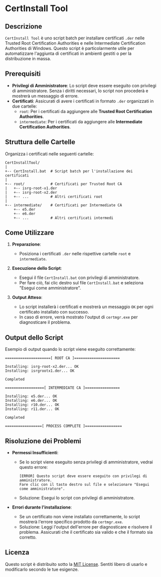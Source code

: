 # CertInstall Tool

## Descrizione

`CertInstall Tool` è uno script batch per installare certificati `.der` nelle Trusted Root Certification Authorities e nelle Intermediate Certification Authorities di Windows. Questo script è particolarmente utile per automatizzare l'aggiunta di certificati in ambienti gestiti o per la distribuzione in massa.

## Prerequisiti

- **Privilegi di Amministratore**: Lo script deve essere eseguito con privilegi di amministratore. Senza i diritti necessari, lo script non procederà e mostrerà un messaggio di errore.
- **Certificati**: Assicurati di avere i certificati in formato `.der` organizzati in due cartelle:
  - `root`: Per i certificati da aggiungere alle **Trusted Root Certification Authorities**.
  - `intermediate`: Per i certificati da aggiungere alle **Intermediate Certification Authorities**.

## Struttura delle Cartelle

Organizza i certificati nelle seguenti cartelle:

```
CertInstallTool/
|
+-- CertInstall.bat  # Script batch per l'installazione dei certificati
|
+-- root/            # Certificati per Trusted Root CA
|   +-- isrg-root-x1.der
|   +-- isrg-root-x2.der
|   +-- ...          # Altri certificati root
|
+-- intermediate/    # Certificati per Intermediate CA
    +-- e5.der
    +-- e6.der
    +-- ...          # Altri certificati intermedi
```

## Come Utilizzare

1. **Preparazione**:
   - Posiziona i certificati `.der` nelle rispettive cartelle `root` e `intermediate`.

2. **Esecuzione dello Script**:
   - Esegui il file `CertInstall.bat` con privilegi di amministratore.
   - Per fare ciò, fai clic destro sul file `CertInstall.bat` e seleziona "Esegui come amministratore".

3. **Output Atteso**:
   - Lo script installerà i certificati e mostrerà un messaggio `OK` per ogni certificato installato con successo.
   - In caso di errore, verrà mostrato l'output di `certmgr.exe` per diagnosticare il problema.

## Output dello Script

Esempio di output quando lo script viene eseguito correttamente:

```
=====================[ ROOT CA ]=====================

Installing: isrg-root-x2.der... OK
Installing: isrgrootx1.der... OK

Completed

==================[ INTERMEDIATE CA ]================

Installing: e5.der... OK
Installing: e6.der... OK
Installing: r10.der... OK
Installing: r11.der... OK

Completed

=================[ PROCESS COMPLETE ]=================
```

## Risoluzione dei Problemi

- **Permessi Insufficienti**:
  - Se lo script viene eseguito senza privilegi di amministratore, vedrai questo errore:
    ```
    [ERROR] Questo script deve essere eseguito con privilegi di amministratore.
    Fare clic con il tasto destro sul file e selezionare "Esegui come amministratore".
    ```
  - Soluzione: Esegui lo script con privilegi di amministratore.

- **Errori durante l'installazione**:
  - Se un certificato non viene installato correttamente, lo script mostrerà l'errore specifico prodotto da `certmgr.exe`.
  - Soluzione: Leggi l'output dell'errore per diagnosticare e risolvere il problema. Assicurati che il certificato sia valido e che il formato sia corretto.

## Licenza

Questo script è distribuito sotto la [MIT License](LICENSE). Sentiti libero di usarlo e modificarlo secondo le tue esigenze.